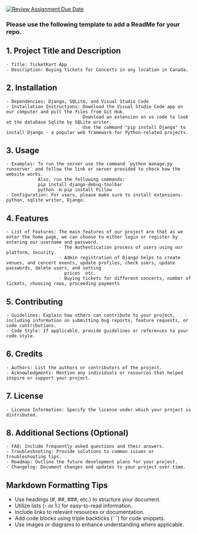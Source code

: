 [![Review Assignment Due Date](https://classroom.github.com/assets/deadline-readme-button-24ddc0f5d75046c5622901739e7c5dd533143b0c8e959d652212380cedb1ea36.svg)](https://classroom.github.com/a/545oUMxH)

### Please use the following template to add a ReadMe for your repo.

## 1. Project Title and Description
    - Title: TicketKart App
    - Description: Buying tickets for Concerts in any location in Canada.
## 2. Installation
    - Dependencies: Django, SQLite, and Visual Studio Code
    - Installation Instructions: Download the Visual Studio Code app on our computer and pull the files from Git Hub.
                                 Download an extension on vs code to look at the database Sqlite by SQLite writer.
                                 Use the command "pip install Django" to install Django - a popular web framework for Python-related projects.
## 3. Usage
    - Examples: To run the server use the command `python manage.py runserver` and follow the link or server provided to check how the website works.
                Also, run the following commands:
                pip install django-debug-toolbar
                python -m pip install Pillow
    - Configuration: For users, please make sure to install extensions- python, sqlite writer, Django.
## 4. Features
    - List of Features: The main features of our project are that as we enter the home page, we can choose to either login or register by entering our username and password. 
                        - The Authentication process of users using our platform, security.
                        - Admin registration of Django helps to create venues, and concert events, update profiles, check users, update passwords, delete users, and setting 
                          prices  etc.
                        - Buying tickets for different concerts, number of tickets, choosing rows, proceeding payments 
## 5. Contributing
    - Guidelines: Explain how others can contribute to your project, including information on submitting bug reports, feature requests, or code contributions.
    - Code Style: If applicable, provide guidelines or references to your code style.
## 6. Credits
    - Authors: List the authors or contributors of the project.
    - Acknowledgments: Mention any individuals or resources that helped inspire or support your project.
## 7. License
    - License Information: Specify the license under which your project is distributed.
## 8. Additional Sections (Optional)
    - FAQ: Include frequently asked questions and their answers.
    - Troubleshooting: Provide solutions to common issues or troubleshooting tips.
    - Roadmap: Outline the future development plans for your project.
    - Changelog: Document changes and updates to your project over time.

## Markdown Formatting Tips
  - Use headings (#, ##, ###, etc.) to structure your document.
  - Utilize lists (- or 1.) for easy-to-read information.
  - Include links to relevant resources or documentation.
  - Add code blocks using triple backticks (```) for code snippets.
  - Use images or diagrams to enhance understanding where applicable.
